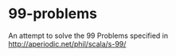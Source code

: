 # 99-problems

An attempt to solve the 99 Problems specified in http://aperiodic.net/phil/scala/s-99/

